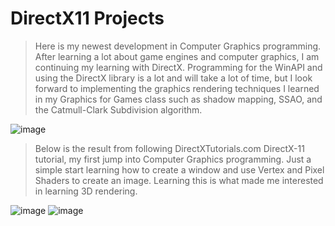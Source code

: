 # DirectX11 Projects
>Here is my newest development in Computer Graphics programming. After learning a lot about game engines and computer graphics, I am continuing my learning with DirectX. Programming for the WinAPI and using the DirectX library is a lot and will take a lot of time, but I look forward to implementing the graphics rendering techniques I learned in my Graphics for Games class such as shadow mapping, SSAO, and the Catmull-Clark Subdivision algorithm.

![image](https://github.com/nickhildebrant/directx-projects/assets/78184238/ab0643e9-6d27-4c74-baad-ec1f0e3db580)

>Below is the result from following DirectXTutorials.com DirectX-11 tutorial, my first jump into Computer Graphics programming. Just a simple start learning how to create a window and use Vertex and Pixel Shaders to create an image. Learning this is what made me interested in learning 3D rendering.

![image](https://user-images.githubusercontent.com/78184238/187357789-92d9e0c3-d83f-466d-8ba2-70a9498c56ec.png)
![image](https://user-images.githubusercontent.com/78184238/193440534-f132def4-ba0e-47f6-a9fe-fde637548c5c.png)
